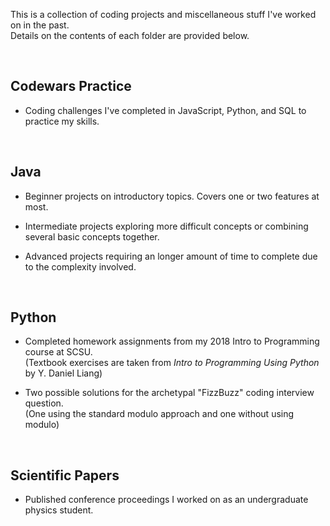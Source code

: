 This is a collection of coding projects and miscellaneous stuff I've worked on in the past.\
Details on the contents of each folder are provided below.

<br>

<h2>Codewars Practice</h2>

- Coding challenges I've completed in JavaScript, Python, and SQL to practice my skills.


<br>

<h2>Java</h2>

- Beginner projects on introductory topics. Covers one or two features at most. 

- Intermediate projects exploring more difficult concepts or combining several basic concepts together.

- Advanced projects requiring an longer amount of time to complete due to the complexity involved.


<br>



<h2>Python</h2>

- Completed homework assignments from my 2018 Intro to Programming course at SCSU.\
(Textbook exercises are taken from *Intro to Programming Using Python* by Y. Daniel Liang)

- Two possible solutions for the archetypal "FizzBuzz" coding interview question. \
(One using the standard modulo approach and one without using modulo)

<br>

<h2>Scientific Papers</h2>

- Published conference proceedings I worked on as an undergraduate physics student.
